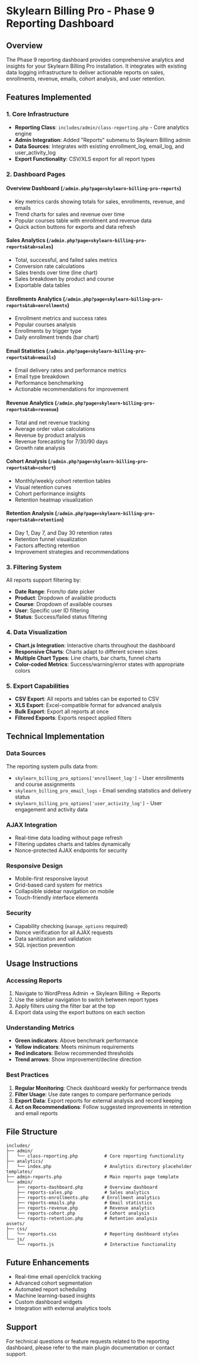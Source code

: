 # Skylearn Billing Pro - Phase 9 Reporting Dashboard

## Overview

The Phase 9 reporting dashboard provides comprehensive analytics and insights for your Skylearn Billing Pro installation. It integrates with existing data logging infrastructure to deliver actionable reports on sales, enrollments, revenue, emails, cohort analysis, and user retention.

## Features Implemented

### 1. Core Infrastructure
- **Reporting Class**: `includes/admin/class-reporting.php` - Core analytics engine
- **Admin Integration**: Added "Reports" submenu to Skylearn Billing admin
- **Data Sources**: Integrates with existing enrollment_log, email_log, and user_activity_log
- **Export Functionality**: CSV/XLS export for all report types

### 2. Dashboard Pages

#### Overview Dashboard (`/admin.php?page=skylearn-billing-pro-reports`)
- Key metrics cards showing totals for sales, enrollments, revenue, and emails
- Trend charts for sales and revenue over time
- Popular courses table with enrollment and revenue data
- Quick action buttons for exports and data refresh

#### Sales Analytics (`/admin.php?page=skylearn-billing-pro-reports&tab=sales`)
- Total, successful, and failed sales metrics
- Conversion rate calculations
- Sales trends over time (line chart)
- Sales breakdown by product and course
- Exportable data tables

#### Enrollments Analytics (`/admin.php?page=skylearn-billing-pro-reports&tab=enrollments`)
- Enrollment metrics and success rates
- Popular courses analysis
- Enrollments by trigger type
- Daily enrollment trends (bar chart)

#### Email Statistics (`/admin.php?page=skylearn-billing-pro-reports&tab=emails`)
- Email delivery rates and performance metrics
- Email type breakdown
- Performance benchmarking
- Actionable recommendations for improvement

#### Revenue Analytics (`/admin.php?page=skylearn-billing-pro-reports&tab=revenue`)
- Total and net revenue tracking
- Average order value calculations
- Revenue by product analysis
- Revenue forecasting for 7/30/90 days
- Growth rate analysis

#### Cohort Analysis (`/admin.php?page=skylearn-billing-pro-reports&tab=cohort`)
- Monthly/weekly cohort retention tables
- Visual retention curves
- Cohort performance insights
- Retention heatmap visualization

#### Retention Analysis (`/admin.php?page=skylearn-billing-pro-reports&tab=retention`)
- Day 1, Day 7, and Day 30 retention rates
- Retention funnel visualization
- Factors affecting retention
- Improvement strategies and recommendations

### 3. Filtering System
All reports support filtering by:
- **Date Range**: From/to date picker
- **Product**: Dropdown of available products
- **Course**: Dropdown of available courses
- **User**: Specific user ID filtering
- **Status**: Success/failed status filtering

### 4. Data Visualization
- **Chart.js Integration**: Interactive charts throughout the dashboard
- **Responsive Charts**: Charts adapt to different screen sizes
- **Multiple Chart Types**: Line charts, bar charts, funnel charts
- **Color-coded Metrics**: Success/warning/error states with appropriate colors

### 5. Export Capabilities
- **CSV Export**: All reports and tables can be exported to CSV
- **XLS Export**: Excel-compatible format for advanced analysis
- **Bulk Export**: Export all reports at once
- **Filtered Exports**: Exports respect applied filters

## Technical Implementation

### Data Sources
The reporting system pulls data from:
- `skylearn_billing_pro_options['enrollment_log']` - User enrollments and course assignments
- `skylearn_billing_pro_email_logs` - Email sending statistics and delivery status
- `skylearn_billing_pro_options['user_activity_log']` - User engagement and activity data

### AJAX Integration
- Real-time data loading without page refresh
- Filtering updates charts and tables dynamically
- Nonce-protected AJAX endpoints for security

### Responsive Design
- Mobile-first responsive layout
- Grid-based card system for metrics
- Collapsible sidebar navigation on mobile
- Touch-friendly interface elements

### Security
- Capability checking (`manage_options` required)
- Nonce verification for all AJAX requests
- Data sanitization and validation
- SQL injection prevention

## Usage Instructions

### Accessing Reports
1. Navigate to WordPress Admin → Skylearn Billing → Reports
2. Use the sidebar navigation to switch between report types
3. Apply filters using the filter bar at the top
4. Export data using the export buttons on each section

### Understanding Metrics
- **Green indicators**: Above benchmark performance
- **Yellow indicators**: Meets minimum requirements
- **Red indicators**: Below recommended thresholds
- **Trend arrows**: Show improvement/decline direction

### Best Practices
1. **Regular Monitoring**: Check dashboard weekly for performance trends
2. **Filter Usage**: Use date ranges to compare performance periods
3. **Export Data**: Export reports for external analysis and record keeping
4. **Act on Recommendations**: Follow suggested improvements in retention and email reports

## File Structure
```
includes/
├── admin/
│   └── class-reporting.php          # Core reporting functionality
├── analytics/
│   └── index.php                    # Analytics directory placeholder
templates/
├── admin-reports.php                # Main reports page template
└── admin/
    ├── reports-dashboard.php        # Overview dashboard
    ├── reports-sales.php            # Sales analytics
    ├── reports-enrollments.php     # Enrollment analytics
    ├── reports-emails.php           # Email statistics
    ├── reports-revenue.php          # Revenue analytics
    ├── reports-cohort.php           # Cohort analysis
    └── reports-retention.php        # Retention analysis
assets/
├── css/
│   └── reports.css                  # Reporting dashboard styles
└── js/
    └── reports.js                   # Interactive functionality
```

## Future Enhancements
- Real-time email open/click tracking
- Advanced cohort segmentation
- Automated report scheduling
- Machine learning-based insights
- Custom dashboard widgets
- Integration with external analytics tools

## Support
For technical questions or feature requests related to the reporting dashboard, please refer to the main plugin documentation or contact support.